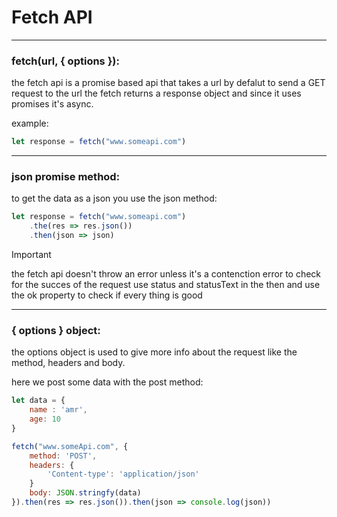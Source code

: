 # Fetch API

---

### fetch(url, { options }):

the fetch api is a promise based api that takes a url by defalut to send a GET request to the url
the fetch returns a response object and since it uses promises it's async.

example:
```javascript
let response = fetch("www.someapi.com")
```

---

### json promise method:

to get the data as a json you use the json method:

```javascript
let response = fetch("www.someapi.com")
    .the(res => res.json())
    .then(json => json)
```

> [!IMPORTANT]
> the fetch api doesn't throw an error unless it's a contenction error
> to check for the succes of the request use status and statusText in the then and use the ok property to check if every thing is good

---

### { options } object:

the options object is used to give more info about the request like the method, headers and body.

here we post some data with the post method:

```javascript
let data = {
    name : 'amr',
    age: 10
}

fetch("www.someApi.com", {
    method: 'POST',
    headers: {
        'Content-type': 'application/json'
    } 
    body: JSON.stringfy(data)
}).then(res => res.json()).then(json => console.log(json))
```
